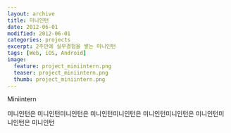 ```yaml
---
layout: archive
title: 미니인턴
date: 2012-06-01
modified: 2012-06-01
categories: projects
excerpt: 2주만에 실무경험을 쌓는 미니인턴
tags: [Web, iOS, Android]
image:
  feature: project_miniintern.png
  teaser: project_miniintern.png
  thumb: project_miniintern.png
---
```


Miniintern

미니인턴은 미니인턴미니인턴은 미니인턴미니인턴은 미니인턴미니인턴은 미니인턴미니인턴은 미니인턴